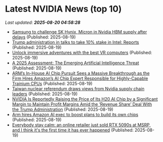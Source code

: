 # Latest NVIDIA News (top 10)
_Last updated: **2025-08-20 04:58:28**_

- [Samsung to challenge SK Hynix, Micron in Nvidia HBM supply after delays](https://www.digitimes.com/news/a20250818PD231/samsung-hbm-nvidia-sk-hynix-micron.html) (Published: 2025-08-19)
- [Trump administration in talks to take 10% stake in Intel: Reports](https://indianexpress.com/article/technology/trump-administration-in-talks-to-take-10-stake-in-intel-reports-10197779/) (Published: 2025-08-19)
- [Unlock immersive adventures with the best VR computers](https://www.bostonherald.com/2025/08/19/unlock-immersive-adventures-with-the-best-vr-computers/) (Published: 2025-08-19)
- [A 2025 Assessment: The Emerging Artificial Intelligence Threat](https://survivalblog.com/2025/08/19/assessing-the-emerging-artificial-intelligence-threat/) (Published: 2025-08-19)
- [ARM’s In-House AI Chip Pursuit Sees a Massive Breakthrough as the Firm Hires Amazon’s AI Chip Expert Responsible for Highly-Capable Trainium CPUs](https://wccftech.com/arm-in-house-ai-chip-pursuit-sees-a-massive-breakthrough-as-the-firm-hires-amazon-ai-chip-expert/) (Published: 2025-08-19)
- [Taiwan nuclear referendum draws views from Nvidia supply chain leaders](https://www.digitimes.com/news/a20250819VL205/taiwan-nuclear-nvidia-plant-security.html) (Published: 2025-08-19)
- [NVIDIA Is Reportedly Raising the Price of Its H20 AI Chip by a Significant Margin to Maintain Profit Margins Amid the ‘Revenue Share’ Deal With the Trump Administration](https://wccftech.com/nvidia-is-reportedly-raising-the-price-of-its-h20-ai-chip-by-a-significant-margin/) (Published: 2025-08-19)
- [Arm hires Amazon AI exec to boost plans to build its own chips](https://economictimes.indiatimes.com/tech/technology/arm-hires-amazon-ai-exec-to-boost-plans-to-build-its-own-chips/articleshow/123375744.cms) (Published: 2025-08-19)
- [Everybody stay calm: an online retailer just sold RTX 5090s at MSRP, and I think it's the first time it has ever happened](https://www.xda-developers.com/everybody-stay-calm-an-online-retailer-just-sold-rtx-5090s-at-msrp-and-i-think-its-the-first-time-it-has-ever-happened/) (Published: 2025-08-19)
